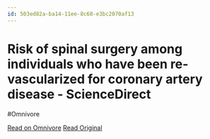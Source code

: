 ```yaml
---
id: 503ed82a-ba14-11ee-8c68-e3bc2070af13
---
```


# Risk of spinal surgery among individuals who have been re-vascularized for coronary artery disease - ScienceDirect
#Omnivore

[Read on Omnivore](https://omnivore.app/me/risk-of-spinal-surgery-among-individuals-who-have-been-re-vascul-18d375a6ff6)
[Read Original](https://www.sciencedirect.com/science/article/abs/pii/S0967586823003673?dgcid=rss_sd_all)

